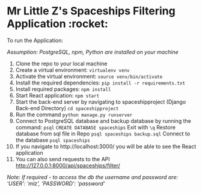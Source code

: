 <h1>Mr Little Z's Spaceships Filtering Application :rocket: </h1>

To run the Application:

*Assumption: PostgreSQL, npm, Python are installed on your machine*

1. Clone the repo to your local machine
2. Create a virtual environment: `virtualenv venv`
3. Activate the virtual environment: `source venv/bin/activate `
4. Install the required dependencies: `pip install -r requirements.txt`
5. Install required packages: `npm install`
6. Start React application: `npm start`
7. Start the back-end server by navigating to spaceshipproject (Django Back-end Directory) `cd spaceshipproject`
8. Run the command `python manage.py runserver`
9.  Connect to PostgreSQL database and backup database by running the command:
    `psql`
    `CREATE DATABASE spaceships`
    Exit with `\q`
    Restore database from sql file in Repo
    `psql spaceships backup.sql`
    Connect to the database `psql spaceships`
10.  If you navigate to http://localhost:3000/ you will be able to see the React application
11.  You can also send requests to the API http://127.0.0.1:8000/api/spaceships/filter/

*Note: If required - to access the db the username and password are:
        'USER': 'mlz',
        'PASSWORD': 'password'*